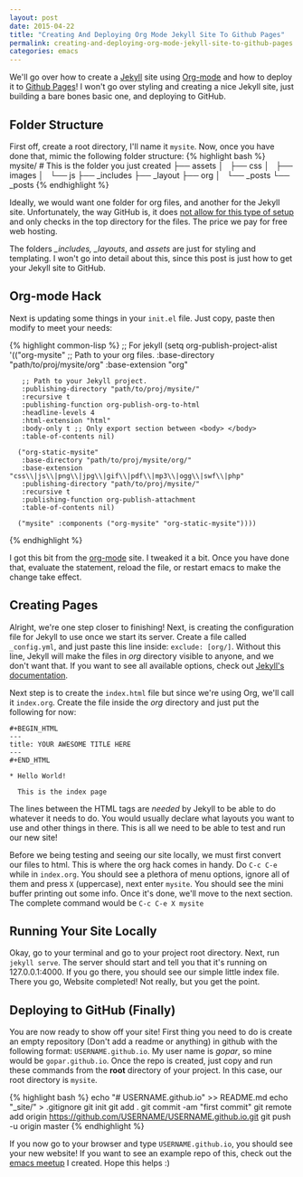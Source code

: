 ```yaml
---
layout: post
date: 2015-04-22
title: "Creating And Deploying Org Mode Jekyll Site To Github Pages"
permalink: creating-and-deploying-org-mode-jekyll-site-to-github-pages
categories: emacs
---
```


We'll go over how to create a [Jekyll](http://jekyllrb.com/) site using [Org-mode](http://orgmode.org/) and how to deploy it to [Github Pages](https://pages.github.com/)! I won't go over styling and creating a nice Jekyll site, just building a bare bones basic one, and deploying to GitHub.

## Folder Structure
First off, create a root directory, I'll name it `mysite`. Now, once you have done that, mimic the following folder structure:
{% highlight bash %}
mysite/ # This is the folder you just created
├── assets
│   ├── css
│   ├── images
│   └── js
├── _includes
├── _layout
├── org
│   └── _posts
└── _posts
{% endhighlight %}

Ideally, we would want one folder for org files, and another for the Jekyll site. Unfortunately, the way GitHub is, it does [not allow for this type of setup](https://help.github.com/articles/using-jekyll-with-pages/#configuration-overrides) and only checks in the top directory for the files. The price we pay for free web hosting.

The folders *_includes, _layouts*, and *assets* are just for styling and templating. I won't go into detail about this, since this post is just how to get your Jekyll site to GitHub.

## Org-mode Hack
Next is updating some things in your `init.el` file. Just copy, paste then modify to meet your needs:

{% highlight  common-lisp %}
;; For jekyll
(setq org-publish-project-alist
    '(("org-mysite"
       ;; Path to your org files.
       :base-directory "path/to/proj/mysite/org"
       :base-extension "org"

       ;; Path to your Jekyll project.
       :publishing-directory "path/to/proj/mysite/"
       :recursive t
       :publishing-function org-publish-org-to-html
       :headline-levels 4
       :html-extension "html"
       :body-only t ;; Only export section between <body> </body>
       :table-of-contents nil)

      ("org-static-mysite"
       :base-directory "path/to/proj/mysite/org/"
       :base-extension "css\\|js\\|png\\|jpg\\|gif\\|pdf\\|mp3\\|ogg\\|swf\\|php"
       :publishing-directory "path/to/proj/mysite/"
       :recursive t
       :publishing-function org-publish-attachment
       :table-of-contents nil)

      ("mysite" :components ("org-mysite" "org-static-mysite"))))
{% endhighlight %}

I got this bit from the [org-mode](http://orgmode.org/worg/org-tutorials/org-jekyll.html) site. I tweaked it a bit. Once you have done that, evaluate the statement, reload the file, or restart emacs to make the change take effect.

## Creating Pages
Alright, we're one step closer to finishing! Next, is creating the configuration file for Jekyll to use once we start its server. Create a file called `_config.yml`, and just paste this line inside: `exclude: [org/]`. Without this line, Jekyll will make the files in *org* directory visible to anyone, and we don't want that. If you want to see all available options, check out [Jekyll's documentation](http://jekyllrb.com/docs/configuration/).

Next step is to create the `index.html` file but since we're using Org, we'll call it `index.org`. Create the file inside the *org* directory and just put the following for now:

```
#+BEGIN_HTML
---
title: YOUR AWESOME TITLE HERE
---
#+END_HTML

* Hello World!

  This is the index page
```

The lines between the HTML tags are *needed* by Jekyll to be able to do whatever it needs to do. You would usually declare what layouts you want to use and other things in there. This is all we need to be able to test and run our new site!

Before we being testing and seeing our site locally, we must first convert our files to html. This is where the org hack comes in handy. Do `C-c C-e` while in `index.org`. You should see a plethora of menu options, ignore all of them and press `X` (uppercase), next enter `mysite`. You should see the mini buffer printing out some info. Once it's done, we'll move to the next section. The complete command would be `C-c C-e X mysite`

## Running Your Site Locally
Okay, go to your terminal and go to your project root directory. Next, run `jekyll serve`. The server should start and tell you that it's running on 127.0.0.1:4000. If you go there, you should see our simple little index file. There you go, Website completed! Not really, but you get the point.

## Deploying to GitHub (Finally)
You are now ready to show off your site! First thing you need to do is create an empty repository (Don't add a readme or anything) in github with the following format: `USERNAME.github.io`. My user name is *gopar*, so mine would be `gopar.github.io`. Once the repo is created, just copy and run these commands from the **root** directory of your project. In this case, our root directory is `mysite`.

{% highlight bash %}
echo "# USERNAME.github.io" >> README.md
echo "_site/" > .gitignore
git init
git add .
git commit -am "first commit"
git remote add origin https://github.com/USERNAME/USERNAME.github.io.git
git push -u origin master
{% endhighlight %}

If you now go to your browser and type `USERNAME.github.io`, you should see your new website! If you want to see an example repo of this, check out the [emacs meetup](https://github.com/emacsmc/emacsmc.github.io) I created. Hope this helps :)
